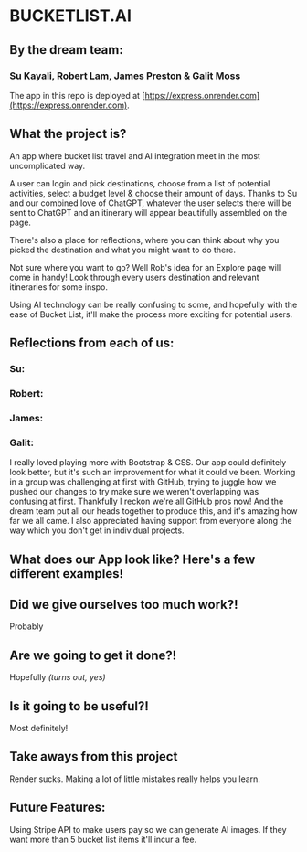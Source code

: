 # BUCKETLIST.AI
## By the dream team:
### Su Kayali, Robert Lam, James Preston & Galit Moss

The app in this repo is deployed at [https://express.onrender.com](https://express.onrender.com).
## What the project is?

An app where bucket list travel and AI integration meet in the most uncomplicated way. 

A user can login and pick destinations, choose from a list of potential activities, select a budget level & choose their amount of days. Thanks to Su and our combined love of ChatGPT, whatever the user selects there will be sent to ChatGPT and an itinerary will appear beautifully assembled on the page.

There's also a place for reflections, where you can think about why you picked the destination and what you might want to do there.

Not sure where you want to go? Well Rob's idea for an Explore page will come in handy! Look through every users destination and relevant itineraries for some inspo.

Using AI technology can be really confusing to some, and hopefully with the ease of Bucket List, it'll make the process more exciting for potential users.

## Reflections from each of us:
### Su:

### Robert:

### James:

### Galit:
I really loved playing more with Bootstrap & CSS. Our app could definitely look better, but it's such an improvement for what it could've been. Working in a group was challenging at first with GitHub, trying to juggle how we pushed our changes to try make sure we weren't overlapping was confusing at first. Thankfully I reckon we're all GitHub pros now! And the dream team put all our heads together to produce this, and it's amazing how far we all came. I also appreciated having support from everyone along the way which you don't get in individual projects.

## What does our App look like? Here's a few different examples!

## Did we give ourselves too much work?!
Probably

## Are we going to get it done?!
Hopefully *(turns out, yes)*

## Is it going to be useful?!
Most definitely!

## Take aways from this project
Render sucks. Making a lot of little mistakes really helps you learn.

## Future Features:
Using Stripe API to make users pay so we can generate AI images. If they want more than 5 bucket list items it'll incur a fee.